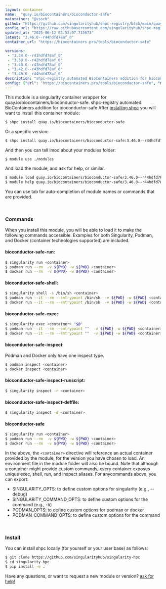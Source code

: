 ```yaml
---
layout: container
name:  "quay.io/biocontainers/bioconductor-safe"
maintainer: "@vsoch"
github: "https://github.com/singularityhub/shpc-registry/blob/main/quay.io/biocontainers/bioconductor-safe/container.yaml"
config_url: "https://raw.githubusercontent.com/singularityhub/shpc-registry/main/quay.io/biocontainers/bioconductor-safe/container.yaml"
updated_at: "2025-06-12 03:53:07.715673"
latest: "3.46.0--r44hdfd78af_0"
container_url: "https://biocontainers.pro/tools/bioconductor-safe"

versions:
 - "3.34.0--r41hdfd78af_0"
 - "3.38.0--r42hdfd78af_0"
 - "3.40.0--r43hdfd78af_0"
 - "3.42.0--r43hdfd78af_0"
 - "3.46.0--r44hdfd78af_0"
description: "shpc-registry automated BioContainers addition for bioconductor-safe"
config: {"url": "https://biocontainers.pro/tools/bioconductor-safe", "maintainer": "@vsoch", "description": "shpc-registry automated BioContainers addition for bioconductor-safe", "latest": {"3.46.0--r44hdfd78af_0": "sha256:8c9544420481670e4bddec5a5f27b2ef85f882b35396dffe3969294b7e70d4f8"}, "tags": {"3.34.0--r41hdfd78af_0": "sha256:209ffffbeb9ec009267fa37fa3a8f2dd32f351eb66e6812c7d349398c9ad3123", "3.38.0--r42hdfd78af_0": "sha256:1e726c7900eea77e821f8f1700a1728ef37548c84c98d1ee0f87473b3f76ef91", "3.40.0--r43hdfd78af_0": "sha256:4b2ea64e2accb672643662c1ff6beaaa8722dea4aeae9ef2b7e6e0dc71c8e626", "3.42.0--r43hdfd78af_0": "sha256:b7217a9ca5b117134180a3d6beb6a729d7f2628a719e470f439385ff6593f2ca", "3.46.0--r44hdfd78af_0": "sha256:8c9544420481670e4bddec5a5f27b2ef85f882b35396dffe3969294b7e70d4f8"}, "docker": "quay.io/biocontainers/bioconductor-safe"}
---
```


This module is a singularity container wrapper for quay.io/biocontainers/bioconductor-safe.
shpc-registry automated BioContainers addition for bioconductor-safe
After [installing shpc](#install) you will want to install this container module:


```bash
$ shpc install quay.io/biocontainers/bioconductor-safe
```

Or a specific version:

```bash
$ shpc install quay.io/biocontainers/bioconductor-safe:3.46.0--r44hdfd78af_0
```

And then you can tell lmod about your modules folder:

```bash
$ module use ./modules
```

And load the module, and ask for help, or similar.

```bash
$ module load quay.io/biocontainers/bioconductor-safe/3.46.0--r44hdfd78af_0
$ module help quay.io/biocontainers/bioconductor-safe/3.46.0--r44hdfd78af_0
```

You can use tab for auto-completion of module names or commands that are provided.

<br>

### Commands

When you install this module, you will be able to load it to make the following commands accessible.
Examples for both Singularity, Podman, and Docker (container technologies supported) are included.

#### bioconductor-safe-run:

```bash
$ singularity run <container>
$ podman run --rm  -v ${PWD} -w ${PWD} <container>
$ docker run --rm  -v ${PWD} -w ${PWD} <container>
```

#### bioconductor-safe-shell:

```bash
$ singularity shell -s /bin/sh <container>
$ podman run --it --rm --entrypoint /bin/sh  -v ${PWD} -w ${PWD} <container>
$ docker run --it --rm --entrypoint /bin/sh  -v ${PWD} -w ${PWD} <container>
```

#### bioconductor-safe-exec:

```bash
$ singularity exec <container> "$@"
$ podman run --it --rm --entrypoint ""  -v ${PWD} -w ${PWD} <container> "$@"
$ docker run --it --rm --entrypoint ""  -v ${PWD} -w ${PWD} <container> "$@"
```

#### bioconductor-safe-inspect:

Podman and Docker only have one inspect type.

```bash
$ podman inspect <container>
$ docker inspect <container>
```

#### bioconductor-safe-inspect-runscript:

```bash
$ singularity inspect -r <container>
```

#### bioconductor-safe-inspect-deffile:

```bash
$ singularity inspect -d <container>
```



#### bioconductor-safe

```bash
$ singularity run <container>
$ podman run --rm  -v ${PWD} -w ${PWD} <container>
$ docker run --rm  -v ${PWD} -w ${PWD} <container>
```


In the above, the `<container>` directive will reference an actual container provided
by the module, for the version you have chosen to load. An environment file in the
module folder will also be bound. Note that although a container
might provide custom commands, every container exposes unique exec, shell, run, and
inspect aliases. For anycommands above, you can export:

 - SINGULARITY_OPTS: to define custom options for singularity (e.g., --debug)
 - SINGULARITY_COMMAND_OPTS: to define custom options for the command (e.g., -b)
 - PODMAN_OPTS: to define custom options for podman or docker
 - PODMAN_COMMAND_OPTS: to define custom options for the command

<br>

### Install

You can install shpc locally (for yourself or your user base) as follows:

```bash
$ git clone https://github.com/singularityhub/singularity-hpc
$ cd singularity-hpc
$ pip install -e .
```

Have any questions, or want to request a new module or version? [ask for help!](https://github.com/singularityhub/singularity-hpc/issues)